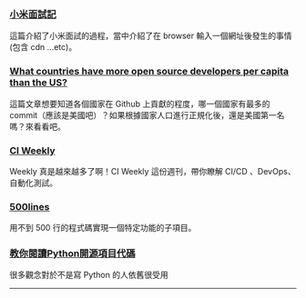 ### [小米面試記](http://www.jianshu.com/p/cebd531174d7)

這篇介紹了小米面試的過程，當中介紹了在 browser 輸入一個網址後發生的事情(包含 cdn ...etc)。


### [What countries have more open source developers per capita than the US?](https://medium.com/@hoffa/github-top-countries-201608-13f642493773#.fgoqnti6q)

這篇文章想要知道各個國家在 Github 上貢獻的程度，哪一個國家有最多的 commit（應該是美國吧）？如果根據國家人口進行正規化後，還是美國第一名嗎？來看看吧。

### [CI Weekly](http://blog.flow.ci/)

Weekly 真是越來越多了啊！CI Weekly 這份週刊，帶你瞭解 CI/CD 、DevOps、自動化測試。

### [500lines](https://github.com/aosabook/500lines)

用不到 500 行的程式碼實現一個特定功能的子項目。

### [教你閱讀Python開源項目代碼](https://zhuanlan.zhihu.com/p/22275595?refer=python-cn)

很多觀念對於不是寫 Python 的人依舊很受用

---